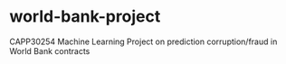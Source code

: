 # world-bank-project
CAPP30254 Machine Learning Project on prediction corruption/fraud in World Bank contracts
